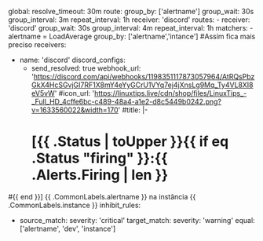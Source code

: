global:
  resolve_timeout: 30m
route:
  group_by: ['alertname']
  group_wait: 30s
  group_interval: 3m
  repeat_interval: 1h
  receiver: 'discord'
  routes:
    - receiver: 'discord'
      group_wait: 30s
      group_interval: 4m
      repeat_interval: 1h
      matchers:
        - alertname = LoadAverage
      group_by: ['alertname','intance'] #Assim fica mais preciso
receivers:
- name: 'discord'
  discord_configs:
  - send_resolved: true
    webhook_url: 'https://discord.com/api/webhooks/1198351117873057964/AtRQsPbzGkX4HcSGvjGI7RF1X8mY4eYyGCrU1VYq7ej4jXnsLg9Mq_Ty4VL8XI8eV5vW'
    #icon_url: 'https://linuxtips.live/cdn/shop/files/LinuxTips_-_Full_HD_4cffe6bc-c489-48a4-a1e2-d8c5449b0242.png?v=1633560022&width=170'
    #title: |-
    #  [{{ .Status | toUpper }}{{ if eq .Status "firing" }}:{{ .Alerts.Firing | len }}
#{{ end }}] {{ .CommonLabels.alertname }} na instância {{ .CommonLabels.instance }}
inhibit_rules:
  - source_match:
      severity: 'critical'
    target_match:
      severity: 'warning'
    equal: ['alertname', 'dev', 'instance']

